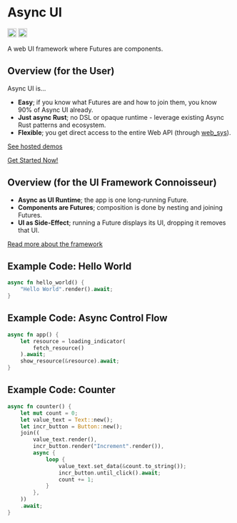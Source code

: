 # Async UI
[<img alt="crates.io" src="https://img.shields.io/crates/v/async_ui_web?style=for-the-badge" height="20">](https://crates.io/crates/async_ui_web)
[<img alt="crates.io" src="https://img.shields.io/docsrs/async_ui_web?style=for-the-badge" height="20">](https://docs.rs/async_ui_web)


A web UI framework where Futures are components.

## Overview (for the User)

Async UI is...
*   **Easy**; if you know what Futures are and how to join them, you know 90% of Async UI already.
*   **Just async Rust**; no DSL or opaque runtime - leverage existing Async Rust patterns and ecosystem.
*   **Flexible**; you get direct access to the entire Web API (through [web_sys](https://docs.rs/web-sys/latest/web_sys/)).

[See hosted demos](https://wishawa.github.io/async_ui/demos/index.html)

[Get Started Now!](https://wishawa.github.io/async_ui/book/index.html)

## Overview (for the UI Framework Connoisseur)
*   **Async as UI Runtime**; the app is one long-running Future.
*   **Components are Futures**; composition is done by nesting and joining Futures.
*   **UI as Side-Effect**; running a Future displays its UI, dropping it removes that UI.

[Read more about the framework](https://wishawa.github.io/async_ui/book/in-depth/framework-design.html)

## Example Code: Hello World
```rust
async fn hello_world() {
    "Hello World".render().await;
}
```

## Example Code: Async Control Flow
```rust
async fn app() {
    let resource = loading_indicator(
        fetch_resource()
    ).await;
    show_resource(&resource).await;
}
```

## Example Code: Counter
```rust
async fn counter() {
    let mut count = 0;
    let value_text = Text::new();
    let incr_button = Button::new();
    join((
        value_text.render(),
        incr_button.render("Increment".render()),
        async {
            loop {
                value_text.set_data(&count.to_string());
                incr_button.until_click().await;
                count += 1;
            }
        },
    ))
    .await;
}
```
